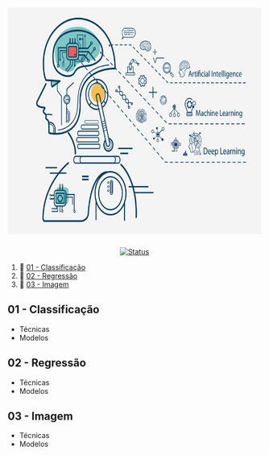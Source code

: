 <h1 align="center">
  <img src="image/ml.jpeg" alt="pyspark" width=720px height=450px >
  <br>
  <!-- Estudo de Caso -->
</h1>

<div align="center">

<!-- [![Status](https://img.shields.io/badge/version-1.0-blue)]() -->
[![Status](https://img.shields.io/badge/status-active-success.svg)]()

</div>


1. 📂 [01 - Classificação](#01---classificação)<br>
2. 📂 [02 - Regressão](#02---regressão)<br>
3. 📂 [03 - Imagem](#03---imagem)<br>

## 01 - Classificação
- Técnicas
- Modelos

## 02 - Regressão
- Técnicas
- Modelos

## 03 - Imagem
- Técnicas
- Modelos
